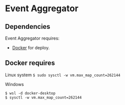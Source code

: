 # Event Aggregator

## Dependencies
Event Aggregator requires:
* [Docker](https://www.docker.com/) for deploy.

## Docker requires
Linux system
```$ sudo sysctl -w vm.max_map_count=262144```

Windows
```
$ wsl -d docker-desktop
$ sysctl -w vm.max_map_count=262144
```
